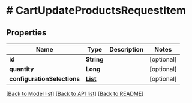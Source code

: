 # # CartUpdateProductsRequestItem


## Properties 


Name | Type | Description | Notes
------------ | ------------- | ------------- | -------------
**id**| **String** |   | [optional]
**quantity**| **Long** |   | [optional]
**configurationSelections**| [**List<CartProductConfigurationSelection>**](CartProductConfigurationSelection.md) |   | [optional]


[[Back to Model list]](../../README.md#models) [[Back to API list]](../../README.md#endpoints) [[Back to README]](../../README.md)

